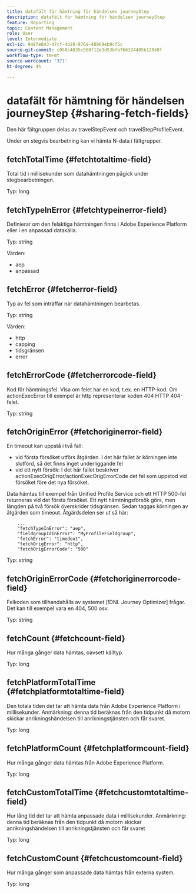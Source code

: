 ```yaml
---
title: datafält för hämtning för händelsen journeyStep
description: datafält för hämtning för händelsen journeyStep
feature: Reporting
topic: Content Management
role: User
level: Intermediate
exl-id: 948fe843-47cf-4b20-976a-48069eb9cf5c
source-git-commit: c058c4835c560f12e3d53bfb766324405b12968f
workflow-type: tm+mt
source-wordcount: '371'
ht-degree: 4%

---
```


# datafält för hämtning för händelsen journeyStep {#sharing-fetch-fields}

Den här fältgruppen delas av travelStepEvent och travelStepProfileEvent.

Under en stegvis bearbetning kan vi hämta N-data i fältgrupper.

## fetchTotalTime {#fetchtotaltime-field}

Total tid i millisekunder som datahämtningen pågick under stegbearbetningen.

Typ: long

## fetchTypeInError {#fetchtypeinerror-field}

Definierar om den felaktiga hämtningen finns i Adobe Experience Platform eller i en anpassad datakälla.

Typ: string

Värden:
* aep
* anpassad

## fetchError {#fetcherror-field}

Typ av fel som inträffar när datahämtningen bearbetas.

Typ: string

Värden:
* http
* capping
* tidsgränsen
* error

## fetchErrorCode {#fetcherrorcode-field}

Kod för hämtningsfel. Visa om felet har en kod, t.ex. en HTTP-kod. Om actionExecError till exempel är http representerar koden 404 HTTP 404-felet.

Typ: string

## fetchOriginError {#fetchoriginerror-field}

En timeout kan uppstå i två fall:

* vid första försöket utförs åtgärden. I det här fallet är körningen inte slutförd, så det finns inget underliggande fel
* vid ett nytt försök: I det här fallet beskriver actionExecOrigError/actionExecOrigErrorCode det fel som uppstod vid försöket före det nya försöket.

Data hämtas till exempel från Unified Profile Service och ett HTTP 500-fel returneras vid det första försöket. Ett nytt hämtningsförsök görs, men längden på två försök överskrider tidsgränsen. Sedan taggas körningen av åtgärden som timeout. Åtgärdsdelen ser ut så här:

```
    ...
    "fetchTypeInError": "aep",
    "fieldgroupIdInError": "MyProfileFieldgroup",
    "fetchError": "timedout",
    "fetchOrigError": "http",
    "fetchOrigErrorCode": "500"
```

Typ: string

## fetchOriginErrorCode {#fetchoriginerrorcode-field}

Felkoden som tillhandahålls av systemet [!DNL Journey Optimizer] frågar. Det kan till exempel vara en 404, 500 osv.

Typ: string

## fetchCount {#fetchcount-field}

Hur många gånger data hämtas, oavsett källtyp.

Typ: long

## fetchPlatformTotalTime {#fetchplatformtotaltime-field}

Den totala tiden det tar att hämta data från Adobe Experience Platform i millisekunder. Anmärkning: denna tid beräknas från den tidpunkt då motorn skickar anrikningshändelsen till anrikningstjänsten och får svaret.

Typ: long

## fetchPlatformCount {#fetchplatformcount-field}

Hur många gånger data hämtas från Adobe Experience Platform.

Typ: long

## fetchCustomTotalTime {#fetchcustomtotaltime-field}

Hur lång tid det tar att hämta anpassade data i millisekunder. Anmärkning: denna tid beräknas från den tidpunkt då motorn skickar anrikningshändelsen till anrikningstjänsten och får svaret

Typ: long

## fetchCustomCount {#fetchcustomcount-field}

Hur många gånger som anpassade data hämtas från externa system.

Typ: long
